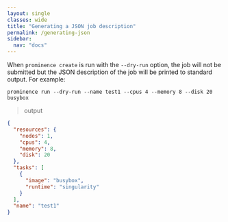 ```yaml
---
layout: single
classes: wide
title: "Generating a JSON job description"
permalink: /generating-json
sidebar:
  nav: "docs"
---
```


When `prominence create` is run with the `--dry-run` option, the job will not be submitted but the JSON description of the job will be printed to standard output. For example:
```
prominence run --dry-run --name test1 --cpus 4 --memory 8 --disk 20 busybox
```

> output

```json
{
  "resources": {
    "nodes": 1,
    "cpus": 4,
    "memory": 8,
    "disk": 20
  },
  "tasks": [
    {
      "image": "busybox",
      "runtime": "singularity"
    }
  ],
  "name": "test1"
}
```
